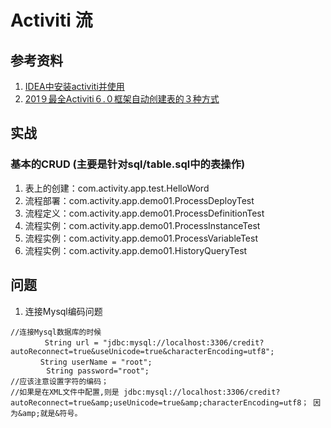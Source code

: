 # Activiti 流

## 参考资料

1. [IDEA中安装activiti并使用](https://blog.csdn.net/qq_41728540/article/details/79506463)
2. [201９最全Activiti６.０框架自动创建表的３种方式](https://blog.csdn.net/x15011238662/article/details/86503913)

## 实战
### 基本的CRUD (主要是针对sql/table.sql中的表操作)
1. 表上的创建：com.activity.app.test.HelloWord
2. 流程部署：com.activity.app.demo01.ProcessDeployTest
3. 流程定义：com.activity.app.demo01.ProcessDefinitionTest
4. 流程实例：com.activity.app.demo01.ProcessInstanceTest
5. 流程实例：com.activity.app.demo01.ProcessVariableTest
6. 流程实例：com.activity.app.demo01.HistoryQueryTest

## 问题

1. 连接Mysql编码问题

```
//连接Mysql数据库的时候
　　　　 String url = "jdbc:mysql://localhost:3306/credit?autoReconnect=true&useUnicode=true&characterEncoding=utf8";
   　  String userName = "root";
        String password="root";
//应该注意设置字符的编码；
//如果是在XML文件中配置,则是 jdbc:mysql://localhost:3306/credit?autoReconnect=true&amp;useUnicode=true&amp;characterEncoding=utf8； 因为&amp;就是&符号。
```